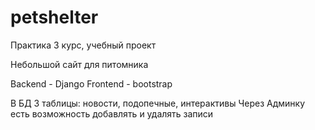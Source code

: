 # petshelter
Практика 3 курс, учебный проект

Небольшой сайт для питомника

Backend - Django
Frontend - bootstrap

В БД 3 таблицы: новости, подопечные, интерактивы
Через Админку есть возможность добавлять и удалять записи
